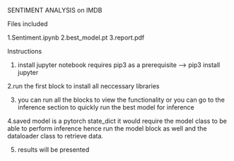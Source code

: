 
SENTIMENT ANALYSIS on IMDB

Files included

1.Sentiment.ipynb
2.best_model.pt
3.report.pdf


Instructions

1. install jupyter notebook requires pip3 as a prerequisite
--> pip3 install jupyter

2.run the first block to install all neccessary libraries

3. you can run all the blocks to view the functionality or you can go to the inference section to quickly run the best model for inference

4.saved model is a pytorch state_dict it would require the model class to be able to perform inference hence run the model block as well and the dataloader class to retrieve data. 

5. results will be presented 


